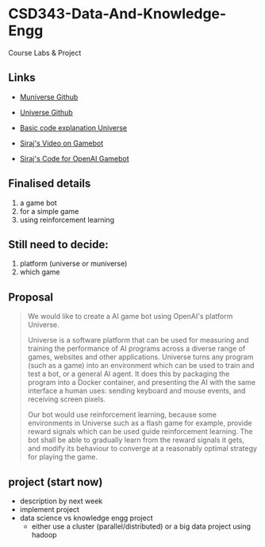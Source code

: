 # CSD343-Data-And-Knowledge-Engg
Course Labs & Project



## Links

- [Muniverse Github](https://github.com/unixpickle/muniverse)

- [Universe Github](https://github.com/openai/universe)

- [Basic code explanation Universe](https://medium.freecodecamp.org/how-to-build-an-ai-game-bot-using-openai-gym-and-universe-f2eb9bfbb40a)

- [Siraj's Video on Gamebot](https://www.youtube.com/watch?v=XI-I9i_GzIw)

- [Siraj's Code for OpenAI Gamebot](https://github.com/llSourcell/OpenAI_Game_Bot_Live_stream)


## Finalised details

1. a game bot
2. for a simple game
3. using reinforcement learning                        



## Still need to decide:

1. platform (universe or muniverse)
2. which game


## Proposal

> We would like to create a AI game bot using OpenAI's platform Universe.
>
> Universe is a software platform that can be used for measuring and training the performance of AI programs across a diverse range of games, websites and other applications. Universe turns any program (such as a game) into an environment which can be used to train and test a bot, or a general AI agent. It does this by packaging the program into a Docker container, and presenting the AI with the same interface a human uses: sending keyboard and mouse events, and receiving screen pixels.
>
> Our bot would use reinforcement learning, because some environments in Universe such as a flash game for example, provide reward signals which can be used guide reinforcement learning. The bot shall be able to gradually learn from the reward signals it gets, and modify its behaviour to converge at a reasonably optimal strategy for playing the game.

## project (start now)

- description by next week
- implement project 
- data science vs knowledge engg project
  - either use a cluster (parallel/distributed) or a big data project using hadoop
